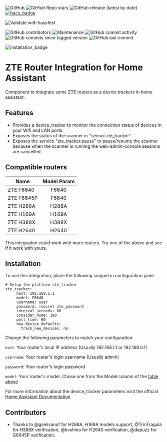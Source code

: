 ![GitHub](https://img.shields.io/github/license/juacas/zte_tracker)
![GitHub Repo stars](https://img.shields.io/github/stars/juacas/zte_tracker)
![GitHub release (latest by date)](https://img.shields.io/github/v/release/juacas/zte_tracker)
[![hacs_badge](https://img.shields.io/badge/HACS-Default-orange.svg)](https://github.com/hacs/integration)
<!-- ![Pytest](https://github.com/juacas/zte_tracker/workflows/Pytest/badge.svg?branch=master)
![CodeQL](https://github.com/juacas/zte_tracker/workflows/CodeQL/badge.svg?branch=master) -->
![Validate with hassfest](https://github.com/juacas/zte_tracker/workflows/Validate%20with%20hassfest/badge.svg?branch=master)

![GitHub contributors](https://img.shields.io/github/contributors/juacas/zte_tracker)
![Maintenance](https://img.shields.io/maintenance/yes/2023)
![GitHub commit activity](https://img.shields.io/github/commit-activity/y/juacas/zte_tracker)
![GitHub commits since tagged version](https://img.shields.io/github/commits-since/juacas/zte_tracker/v1.0.0)
![GitHub last commit](https://img.shields.io/github/last-commit/juacas/zte_tracker)
<!-- ![Codecov branch](https://img.shields.io/codecov/c/github/juacas/zte_tracker/master) -->
![installation_badge](https://img.shields.io/badge/dynamic/json?color=41BDF5&logo=home-assistant&label=integration%20usage&suffix=%20installs&cacheSeconds=15600&url=https://analytics.home-assistant.io/custom_integrations.json&query=$.zte_tracker.total)

# ZTE Router Integration for Home Assistant
Component to integrate some ZTE routers as a device trackers in home assistant.

## Features
- Provides a device_tracker to monitor the connection status of devices in your Wifi and LAN ports.
- Exposes the status of the scanner in "sensor.zte_tracker".
- Exposes the service "zte_tracker.pause" to pause/resume the scanner because when the scanner is running the web-admin-console sessions are cancelled.

## Compatible routers
|   Name         | Model Param     |
| -------------  |:-------------:  |
| ZTE F6640      | F6640           |
| ZTE F6645P     | F6640           |
| ZTE H288A      | H288A           |
| ZTE H169A      | H169A           |
| ZTE H388X      | H388X           |
| ZTE H2640      | H2640           |


This integration could work with more routers. Try one of the above and see if it work with yours.

## Installation

To use this integration, place the following snippet in configuration.yaml.


```
# Setup the platform zte_tracker
zte_tracker:
     host: 192.168.1.1
     model: F6640
     username: user
     password: !secret zte_password
     interval_seconds: 60
     consider_home: 180
     poll_time: 60
     new_device_defaults:
       track_new_devices: no
```
Change the following parameters to match your configuration:

`host`: Your router's local IP address (Usually 192.168.1.1 or 192.168.0.1)

`username`: Your router's login username (Usually admin)

`password`: Your router's login password

`model`: Your router's model. Chose one from the Model column of the [table above](#compatible-routers)


For more information about the device_tracker parameters visit the official [Home Assistant Documentation](https://www.home-assistant.io/integrations/device_tracker/)

## Contributors

- Thanks to @gselivanof for H288A, H169A models support, @TrinTragula for H388X verification, @kvshino for H2640 verification, @dapuzz for G6645P verification.
